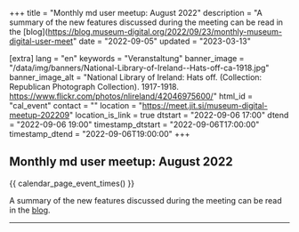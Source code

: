+++
title = "Monthly md user meetup: August 2022"
description = "A summary of the new features discussed during the meeting can be read in the [blog](https://blog.museum-digital.org/2022/09/23/monthly-museum-digital-user-meet"
date = "2022-09-05"
updated = "2023-03-13"

[extra]
lang = "en"
keywords = "Veranstaltung"
banner_image = "/data/img/banners/National-Library-of-Ireland--Hats-off-ca-1918.jpg"
banner_image_alt = "National Library of Ireland:  Hats off. (Collection: Republican Photograph Collection). 1917-1918. https://www.flickr.com/photos/nlireland/42046975600/"
html_id = "cal_event"
contact = ""
location = "https://meet.jit.si/museum-digital-meetup-202209"
location_is_link = true
dtstart = "2022-09-06 17:00"
dtend = "2022-09-06 19:00"
timestamp_dtstart = "2022-09-06T17:00:00"
timestamp_dtend = "2022-09-06T19:00:00"
+++

## Monthly md user meetup: August 2022

{{ calendar_page_event_times() }}

A summary of the new features discussed during the meeting can be read in the [blog](https://blog.museum-digital.org/2022/09/23/monthly-museum-digital-user-meetup-september-2022-new-features/).

----

